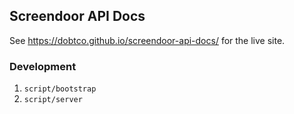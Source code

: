 ## Screendoor API Docs

See https://dobtco.github.io/screendoor-api-docs/ for the live site.

### Development

1. `script/bootstrap`
2. `script/server`
